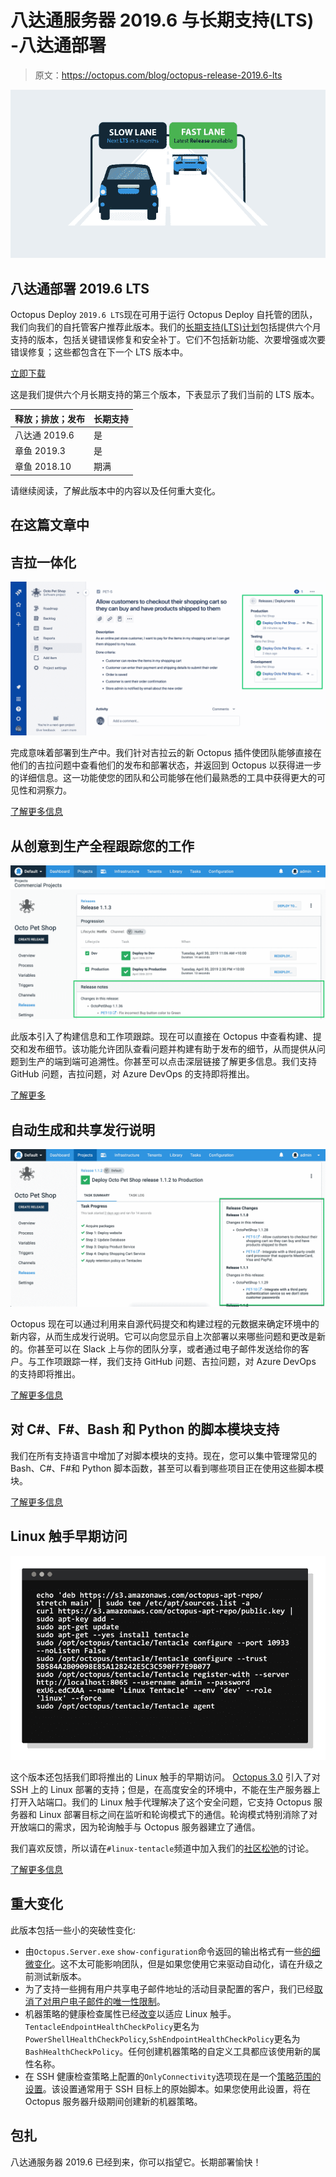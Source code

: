 # 八达通服务器 2019.6 与长期支持(LTS) -八达通部署

> 原文：<https://octopus.com/blog/octopus-release-2019.6-lts>

[![Cars on slow lane and fast lane](img/b3b753fdd4fb35ffc55e6dc3a932b98a.png)](#)

## 八达通部署 2019.6 LTS

Octopus Deploy `2019.6 LTS`现在可用于运行 Octopus Deploy 自托管的团队，我们向我们的自托管客户推荐此版本。我们的[长期支持(LTS)计划](https://octopus.com/docs/administration/upgrading/long-term-support)包括提供六个月支持的版本，包括关键错误修复和安全补丁。它们不包括新功能、次要增强或次要错误修复；这些都包含在下一个 LTS 版本中。

[立即下载](https://octopus.com/downloads)

这是我们提供六个月长期支持的第三个版本，下表显示了我们当前的 LTS 版本。

| 释放；排放；发布 | 长期支持 |
| --- | --- |
| 八达通 2019.6 | 是 |
| 章鱼 2019.3 | 是 |
| 章鱼 2018.10 | 期满 |

请继续阅读，了解此版本中的内容以及任何重大变化。

## 在这篇文章中

## 吉拉一体化

[![Atlassian Jira Integration](img/076d322e4f1e397c378c3d751c3f9786.png)](#)

完成意味着部署到生产中。我们针对吉拉云的新 Octopus 插件使团队能够直接在他们的吉拉问题中查看他们的发布和部署状态，并返回到 Octopus 以获得进一步的详细信息。这一功能使您的团队和公司能够在他们最熟悉的工具中获得更大的可见性和洞察力。

[了解更多信息](https://octopus.com/blog/octopus-jira-integration)

## 从创意到生产全程跟踪您的工作

[![Octopus Release Details with build and work items information](img/d8d80f03e438b420f152984a21f8c761.png)](#)

此版本引入了构建信息和工作项跟踪。现在可以直接在 Octopus 中查看构建、提交和发布细节。该功能允许团队查看问题并构建有助于发布的细节，从而提供从问题到生产的端到端可追溯性。你甚至可以点击深层链接了解更多信息。我们支持 GitHub 问题，吉拉问题，对 Azure DevOps 的支持即将推出。

[了解更多](https://octopus.com/blog/metadata-and-work-items)

## 自动生成和共享发行说明

[![Octopus Deployment with release notes showing what](img/7c886d8ff03ba6d2458d7ccb1b198950.png)](#)

Octopus 现在可以通过利用来自源代码提交和构建过程的元数据来确定环境中的新内容，从而生成发行说明。它可以向您显示自上次部署以来哪些问题和更改是新的。你甚至可以在 Slack 上与你的团队分享，或者通过电子邮件发送给你的客户。与工作项跟踪一样，我们支持 GitHub 问题、吉拉问题，对 Azure DevOps 的支持即将推出。

[了解更多信息](https://octopus.com/blog/release-notes-templates)

## 对 C#、F#、Bash 和 Python 的脚本模块支持

我们在所有支持语言中增加了对脚本模块的支持。现在，您可以集中管理常见的 Bash、C#、F#和 Python 脚本函数，甚至可以看到哪些项目正在使用这些脚本模块。

[了解更多信息](https://octopus.com/blog/script-modules)

## Linux 触手早期访问

[![Linux Tentacle configuration](img/53ef2a77b99743a23b73f280d508af4b.png)](#)

这个版本还包括我们即将推出的 Linux 触手的早期访问。 [Octopus 3.0](https://octopus.com/blog/deployment-targets-in-octopus-3) 引入了对 SSH 上的 Linux 部署的支持；但是，在高度安全的环境中，不能在生产服务器上打开入站端口。我们的 Linux 触手代理解决了这个安全问题，它支持 Octopus 服务器和 Linux 部署目标之间在监听和轮询模式下的通信。轮询模式特别消除了对开放端口的需求，因为轮询触手与 Octopus 服务器建立了通信。

我们喜欢反馈，所以请在`#linux-tentacle`频道中加入我们的[社区松弛](https://octopus.com/slack)的讨论。

[了解更多信息](https://octopus.com/docs/infrastructure/deployment-targets/linux/tentacle)

## 重大变化

此版本包括一些小的突破性变化:

*   由`Octopus.Server.exe` `show-configuration`命令返回的输出格式有一些[的细微变化](https://github.com/OctopusDeploy/Issues/issues/5392)。这不太可能影响团队，但是如果您使用它来驱动自动化，请在升级之前测试新版本。
*   为了支持一些拥有用户共享电子邮件地址的活动目录配置的客户，我们已经[取消了对用户电子邮件的唯一性限制](https://github.com/OctopusDeploy/Issues/issues/5549)。
*   机器策略的健康检查属性已经[改变](https://github.com/OctopusDeploy/Issues/issues/5544)以适应 Linux 触手。`TentacleEndpointHealthCheckPolicy`更名为`PowerShellHealthCheckPolicy`,`SshEndpointHealthCheckPolicy`更名为`BashHealthCheckPolicy`。任何创建机器策略的自定义工具都应该使用新的属性名称。
*   在 SSH 健康检查策略上配置的`OnlyConnectivity`选项现在是一个[策略范围的设置](https://github.com/OctopusDeploy/Issues/issues/5544)。该设置通常用于 SSH 目标上的原始脚本。如果您使用此设置，将在 Octopus 服务器升级期间创建新的机器策略。

## 包扎

八达通服务器 2019.6 已经到来，你可以指望它。长期部署愉快！
